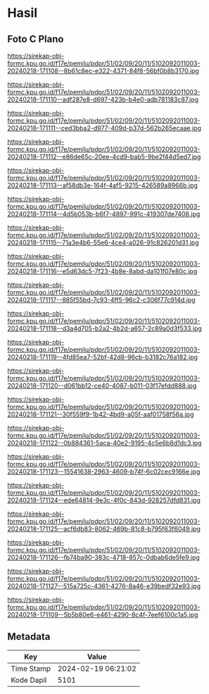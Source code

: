 # Hasil

## Foto C Plano

https://sirekap-obj-formc.kpu.go.id/f17e/pemilu/pdpr/51/02/09/20/11/5102092011003-20240218-171108--8b61c8ec-e322-4371-84f8-56bf0b8b3170.jpg

https://sirekap-obj-formc.kpu.go.id/f17e/pemilu/pdpr/51/02/09/20/11/5102092011003-20240218-171110--adf287e8-d697-423b-b4e0-adb781183c87.jpg

https://sirekap-obj-formc.kpu.go.id/f17e/pemilu/pdpr/51/02/09/20/11/5102092011003-20240218-171111--ced3bba2-d977-409d-b37d-562b265ecaae.jpg

https://sirekap-obj-formc.kpu.go.id/f17e/pemilu/pdpr/51/02/09/20/11/5102092011003-20240218-171112--e86de65c-20ee-4cd9-bab5-9be2f44d5ed7.jpg

https://sirekap-obj-formc.kpu.go.id/f17e/pemilu/pdpr/51/02/09/20/11/5102092011003-20240218-171113--af58db3e-164f-4af5-9215-426589a8966b.jpg

https://sirekap-obj-formc.kpu.go.id/f17e/pemilu/pdpr/51/02/09/20/11/5102092011003-20240218-171114--4d5b053b-b6f7-4897-991c-419307de7408.jpg

https://sirekap-obj-formc.kpu.go.id/f17e/pemilu/pdpr/51/02/09/20/11/5102092011003-20240218-171115--71a3e4b6-55e6-4ce4-a026-91c826201d31.jpg

https://sirekap-obj-formc.kpu.go.id/f17e/pemilu/pdpr/51/02/09/20/11/5102092011003-20240218-171116--e5d63dc5-7f23-4b8e-8abd-da101f07e80c.jpg

https://sirekap-obj-formc.kpu.go.id/f17e/pemilu/pdpr/51/02/09/20/11/5102092011003-20240218-171117--885f55bd-7c93-4ff5-96c2-c306f77c914d.jpg

https://sirekap-obj-formc.kpu.go.id/f17e/pemilu/pdpr/51/02/09/20/11/5102092011003-20240218-171118--d3a4d705-b2a2-4b2d-a657-2c89a0d3f533.jpg

https://sirekap-obj-formc.kpu.go.id/f17e/pemilu/pdpr/51/02/09/20/11/5102092011003-20240218-171119--4fd85ea7-52bf-42d8-96cb-b3182c76a182.jpg

https://sirekap-obj-formc.kpu.go.id/f17e/pemilu/pdpr/51/02/09/20/11/5102092011003-20240218-171120--d061bb12-ce40-4087-b011-03f17efdd888.jpg

https://sirekap-obj-formc.kpu.go.id/f17e/pemilu/pdpr/51/02/09/20/11/5102092011003-20240218-171121--30f559f9-1b42-4bd9-a05f-aaf01758f56a.jpg

https://sirekap-obj-formc.kpu.go.id/f17e/pemilu/pdpr/51/02/09/20/11/5102092011003-20240218-171122--0b884361-5aca-40e2-9195-4c5e6b8d1dc3.jpg

https://sirekap-obj-formc.kpu.go.id/f17e/pemilu/pdpr/51/02/09/20/11/5102092011003-20240218-171123--15541638-2963-4609-b74f-6c02cec9166e.jpg

https://sirekap-obj-formc.kpu.go.id/f17e/pemilu/pdpr/51/02/09/20/11/5102092011003-20240218-171124--ede64814-9e3c-4f0c-843d-928257dfd831.jpg

https://sirekap-obj-formc.kpu.go.id/f17e/pemilu/pdpr/51/02/09/20/11/5102092011003-20240218-171125--acf6db83-8062-469b-81c8-b795f63f6049.jpg

https://sirekap-obj-formc.kpu.go.id/f17e/pemilu/pdpr/51/02/09/20/11/5102092011003-20240218-171126--fb74ba90-383c-4718-857c-0dbab6de5fe9.jpg

https://sirekap-obj-formc.kpu.go.id/f17e/pemilu/pdpr/51/02/09/20/11/5102092011003-20240218-171127--515a725c-4361-4276-8a46-e39bedf32e93.jpg

https://sirekap-obj-formc.kpu.go.id/f17e/pemilu/pdpr/51/02/09/20/11/5102092011003-20240218-171109--5b5b80e6-e461-4290-8c4f-7eef6100c1a5.jpg


## Metadata

| Key        | Value               |
| ---------- | ------------------- |
| Time Stamp | 2024-02-19 06:21:02 |
| Kode Dapil | 5101                |



